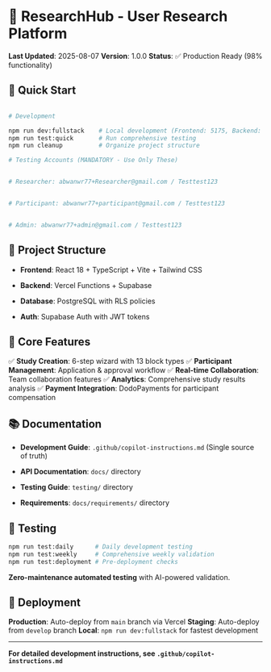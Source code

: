 # 🧠 ResearchHub - User Research Platform

**Last Updated**: 2025-08-07
**Version**: 1.0.0
**Status**: ✅ Production Ready (98% functionality)

## 🚀 Quick Start

```bash

# Development

npm run dev:fullstack    # Local development (Frontend: 5175, Backend: 3003)
npm run test:quick       # Run comprehensive testing
npm run cleanup          # Organize project structure

# Testing Accounts (MANDATORY - Use Only These)


# Researcher: abwanwr77+Researcher@gmail.com / Testtest123


# Participant: abwanwr77+participant@gmail.com / Testtest123


# Admin: abwanwr77+admin@gmail.com / Testtest123

```

## 📁 Project Structure

- **Frontend**: React 18 + TypeScript + Vite + Tailwind CSS

- **Backend**: Vercel Functions + Supabase

- **Database**: PostgreSQL with RLS policies

- **Auth**: Supabase Auth with JWT tokens

## 🎯 Core Features

✅ **Study Creation**: 6-step wizard with 13 block types
✅ **Participant Management**: Application & approval workflow
✅ **Real-time Collaboration**: Team collaboration features
✅ **Analytics**: Comprehensive study results analysis
✅ **Payment Integration**: DodoPayments for participant compensation

## 📚 Documentation

- **Development Guide**: `.github/copilot-instructions.md` (Single source of truth)

- **API Documentation**: `docs/` directory

- **Testing Guide**: `testing/` directory

- **Requirements**: `docs/requirements/` directory

## 🧪 Testing

```bash
npm run test:daily      # Daily development testing
npm run test:weekly     # Comprehensive weekly validation
npm run test:deployment # Pre-deployment checks
```

**Zero-maintenance automated testing** with AI-powered validation.

## 🚀 Deployment

**Production**: Auto-deploy from `main` branch via Vercel
**Staging**: Auto-deploy from `develop` branch
**Local**: `npm run dev:fullstack` for fastest development

---

**For detailed development instructions, see `.github/copilot-instructions.md`**
